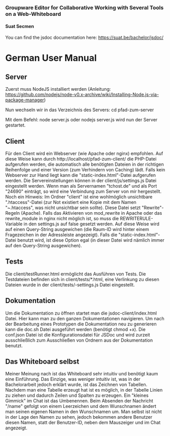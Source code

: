 ### Groupware Editor for Collaborative Working with Several Tools on a Web-Whiteboard
#### Suat Secmen

You can find the jsdoc documentation here: https://suat.be/bachelor/jsdoc/

# German User Manual
## Server
Zuerst muss NodeJS installiert werden
(Anleitung: https://github.com/nodejs/node-v0.x-archive/wiki/Installing-Node.js-via-package-manager)

Nun wechseln wir in das Verzeichnis des Servers:
cd pfad-zum-server

Mit dem Befehl: node server.js oder nodejs server.js wird nun der Server gestartet.

## Client
Für den Client wird ein Webserver (wie Apache oder nginx) empfohlen. Auf diese Weise kann durch http://localhost/pfad-zum-client/ die PHP-Datei aufgerufen werden, die automatisch alle benötigten Dateien in der richtigen Reihenfolge und einer Version (zum Verhindern von Caching) lädt.
Falls kein Webserver zur Hand liegt kann die "static-index.html"-Datei aufgerufen werden.
Die Servereinstellungen können in der client/js/settings.js Datei eingestellt werden. Wenn man als Servernamen "tchost.de" und als Port "24690" einträgt, so wird eine Verbindung zum Server von mir hergestellt.
Noch ein Hinweis: Im Ordner "client" ist eine wohlmöglich unsichtbare ".htaccess"-Datei (zur Not existiert eine Kopie mit dem Namen "~.htaccess", was nicht unsichtbar sein sollte). Diese Datei setzt "Rewrite"-Regeln (Apache). Falls das Aktivieren von mod_rewrite in Apache oder das rewrite_module in nginx nicht möglich ist, so muss die REWRITERULE-Variable in den settings.js auf false gesetzt werden. Auf diese Weise wird auf einen Query-String ausgewichen (die Raum-ID wird hinter einem Fragezeichen in der Adressleiste angezeigt). Falls die "static-index.html"-Datei benutzt wird, ist diese Option egal (in dieser Datei wird nämlich immer auf den Query-String ausgewichen).

## Tests
Die client/testRunner.html ermöglicht das Ausführen von Tests. Die Testdateien befinden sich in client/tests/*.html, eine Verlinkung zu diesen Dateien wurde in der client/tests/-settings.js Datei eingestellt.

## Dokumentation
Um die Dokumentation zu öffnen startet man die jsdoc-client/index.html Datei. Hier kann man zu den ganzen Dokumentationen navigieren. Um nach der Bearbeitung eines Prototypen die Dokumentation neu zu generieren kann die doc.sh Datei ausgeführt werden (benötigt chmod +x).
Die conf.json Datei ist die Konfigurationsdatei für JSDoc und wird zurzeit ausschließlich zum Ausschließen von Ordnern aus der Dokumentation benutzt.

## Das Whiteboard selbst
Meiner Meinung nach ist das Whiteboard sehr intuitiv und benötigt kaum eine Einführung. Das Einzige, was weniger intuitiv ist, was in der Bachelorarbeit jedoch erklärt wurde, ist das Zeichnen von Tabellen.
Nachdem man eine Tabelle erzeugt hat ist es möglich, in der Tabelle Linien zu ziehen und dadurch Zeilen und Spalten zu erzeugen.
Ein "kleines Gimmick" im Chat ist das Umbenennen. Beim Absenden der Nachricht "/name" gefolgt von einem Leerzeichen und dem Wunschnamen ändert man seinen eigenen Namen in den Wunschnamen um. Man selbst ist nicht in der Lage den Namen zu sehen, jedoch bekommen andere Benutzer diesen Namen, statt der Benutzer-ID, neben dem Mauszeiger und im Chat angezeigt.
